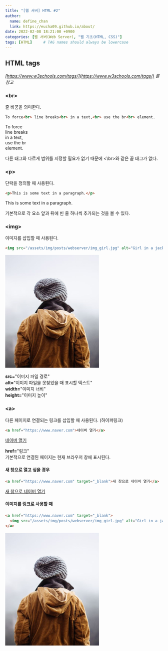 ```yaml
---
title: "[웹 서버] HTML #2"
author:
  name: define_chan
  link: https://eucha09.github.io/about/
date: 2022-02-08 18:21:00 +0900
categories: [웹 서버(Web Server), "웹 기초(HTML, CSS)"]
tags: [HTML]     # TAG names should always be lowercase
---
```


## **HTML tags**

_[https://www.w3schools.com/tags/](https://www.w3schools.com/tags/) 를 참고_

### **\<br\>**

줄 바꿈을 의미한다.

```html
To force<br> line breaks<br> in a text,<br> use the br<br> element.
```
To force<br> line breaks<br> in a text,<br> use the br<br> element.

다른 태그와 다르게 범위를 지정할 필요가 없기 때문에 \<\br\>와 같은 끝 태그가 없다.

### **\<p\>**

단락을 정의할 때 사용된다.

```html
<p>This is some text in a paragraph.</p>
```
<p>This is some text in a paragraph.</p>

기본적으로 각 요소 앞과 뒤에 빈 줄 하나씩 추가되는 것을 볼 수 있다.

### **\<img\>**

이미지를 삽입할 때 사용된다.

```html
<img src="/assets/img/posts/webserver/img_girl.jpg" alt="Girl in a jacket" width="300" height="360">
```
<img src="/assets/img/posts/webserver/img_girl.jpg" alt="Girl in a jacket" width="300" height="360">

**src=**"이미지 파일 경로"    
**alt=**"이미지 파일을 못찾았을 때 표시할 텍스트"    
**width=**"이미지 너비"    
**height=**"이미지 높이"    

### **\<a\>**

다른 페이지로 연결되는 링크를 삽입할 때 사용된다. (하이퍼링크)

```html
<a href="https://www.naver.com">네이버 열기</a>
```
<a href="https://www.naver.com">네이버 열기</a>

**href=**"링크"   
기본적으로 연결된 페이지는 현재 브라우저 창에 표시된다.

#### **새 창으로 열고 싶을 경우**

```html
<a href="https://www.naver.com" target="_blank">새 창으로 네이버 열기</a>
```
<a href="https://www.naver.com" target="_blank">새 창으로 네이버 열기</a>

#### **이미지를 링크로 사용할 때**

```html
<a href="https://www.naver.com" target="_blank">
  <img src="/assets/img/posts/webserver/img_girl.jpg" alt="Girl in a jacket" width="300" height="360">
</a>
```
<a href="https://www.naver.com" target="_blank">
  <img src="/assets/img/posts/webserver/img_girl.jpg" alt="Girl in a jacket" width="300" height="360">
</a>
